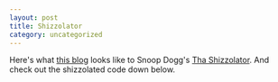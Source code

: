 ```yaml
---
layout: post
title: Shizzolator
category: uncategorized
---
```


Here's what <a href="http://www.asksnoop.com/shizzolator.php?url=http%3A%2F%2Fthecave.com">this blog</a> looks like to Snoop Dogg's <a href="http://www.asksnoop.com/">Tha Shizzolator</a>.  And check out the shizzolated code down below.
<br />
